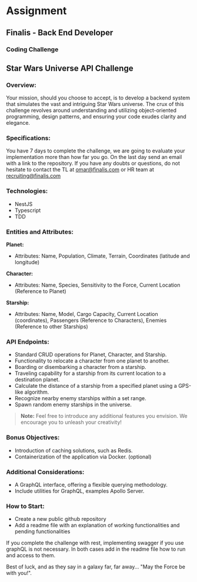 # Assignment

## Finalis - Back End Developer

### Coding Challenge

## Star Wars Universe API Challenge

### Overview:

Your mission, should you choose to accept, is to develop a backend system that simulates the vast and intriguing Star Wars universe. The crux of this challenge revolves around understanding and utilizing object-oriented programming, design patterns, and ensuring your code exudes clarity and elegance.

### Specifications:

You have 7 days to complete the challenge, we are going to evaluate your implementation more than how far you go. On the last day send an email with a link to the repository. If you have any doubts or questions, do not hesitate to contact the TL at omar@finalis.com or HR team at recruiting@finalis.com

### Technologies:

- NestJS
- Typescript
- TDD

### Entities and Attributes:

**Planet:**

- Attributes: Name, Population, Climate, Terrain, Coordinates (latitude and longitude)

**Character:**

- Attributes: Name, Species, Sensitivity to the Force, Current Location (Reference to Planet)

**Starship:**

- Attributes: Name, Model, Cargo Capacity, Current Location (coordinates), Passengers (Reference to Characters), Enemies (Reference to other Starships)

### API Endpoints:

- Standard CRUD operations for Planet, Character, and Starship.
- Functionality to relocate a character from one planet to another.
- Boarding or disembarking a character from a starship.
- Traveling capability for a starship from its current location to a destination planet.
- Calculate the distance of a starship from a specified planet using a GPS-like algorithm.
- Recognize nearby enemy starships within a set range.
- Spawn random enemy starships in the universe.

> **Note:** Feel free to introduce any additional features you envision. We encourage you to unleash your creativity!

### Bonus Objectives:

- Introduction of caching solutions, such as Redis.
- Containerization of the application via Docker. (optional)

### Additional Considerations:

- A GraphQL interface, offering a flexible querying methodology.
- Include utilities for GraphQL, examples Apollo Server.

### How to Start:

- Create a new public github repository
- Add a readme file with an explanation of working functionalities and pending functionalities

If you complete the challenge with rest, implementing swagger if you use graphQL is not necessary. In both cases add in the readme file how to run and access to them.

Best of luck, and as they say in a galaxy far, far away... "May the Force be with you!".
